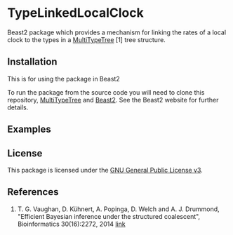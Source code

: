 # TypeLinkedLocalClock


Beast2 package which provides a mechanism for linking the rates of a local clock to the types in a [MultiTypeTree](http://tgvaughan.github.io/MultiTypeTree) [1] tree structure.


## Installation

This is for using the package in Beast2

To run the package from the source code you will need to clone this repository, [MultiTypeTree](http://tgvaughan.github.io/MultiTypeTree) and [Beast2](). See the Beast2 website for further details.


## Examples


## License

This package is licensed under the [GNU General Public License v3](LICENSE).

## References

1. T. G. Vaughan, D. Kühnert, A. Popinga, D. Welch and A. J. Drummond, "Efficient Bayesian inference under the structured coalescent", Bioinformatics 30(16):2272, 2014 [link](http://dx.doi.org/10.1093/bioinformatics/btu201)